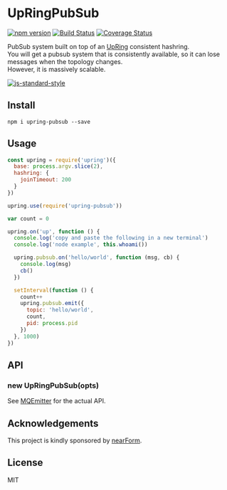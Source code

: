 # UpRingPubSub

[![npm version][npm-badge]][npm-url]
[![Build Status][travis-badge]][travis-url]
[![Coverage Status][coveralls-badge]][coveralls-url]

PubSub system built on top of an [UpRing][upring] consistent hashring.  
You will get a pubsub system that is consistently available, so it can lose messages when the topology changes.  
However, it is massively scalable.

[![js-standard-style](https://raw.githubusercontent.com/feross/standard/master/badge.png)](https://github.com/feross/standard)

## Install

```
npm i upring-pubsub --save
```

## Usage

```js
const upring = require('upring')({
  base: process.argv.slice(2),
  hashring: {
    joinTimeout: 200
  }
})

upring.use(require('upring-pubsub'))

var count = 0

upring.on('up', function () {
  console.log('copy and paste the following in a new terminal')
  console.log('node example', this.whoami())

  upring.pubsub.on('hello/world', function (msg, cb) {
    console.log(msg)
    cb()
  })

  setInterval(function () {
    count++
    upring.pubsub.emit({
      topic: 'hello/world',
      count,
      pid: process.pid
    })
  }, 1000)
})
```

## API

### new UpRingPubSub(opts)

See [MQEmitter][mqemitter] for the actual API.

<a name="acknowledgements"></a>
## Acknowledgements

This project is kindly sponsored by [nearForm](http://nearform.com).

## License

MIT

[coveralls-badge]: https://coveralls.io/repos/github/upringjs/upring-pubsub/badge.svg?branch=master
[coveralls-url]: https://coveralls.io/github/upringjs/upring-pubsub?branch=master
[npm-badge]: https://badge.fury.io/js/upring-pubsub.svg
[npm-url]: https://badge.fury.io/js/upring-pubsub
[travis-badge]: https://api.travis-ci.org/upringjs/upring-pubsub.svg
[travis-url]: https://travis-ci.org/upringjs/upring-pubsub
[upring]: https://github.com/upringjs/upring
[mqemitter]: http://github.com/mcollina/mqemitter
